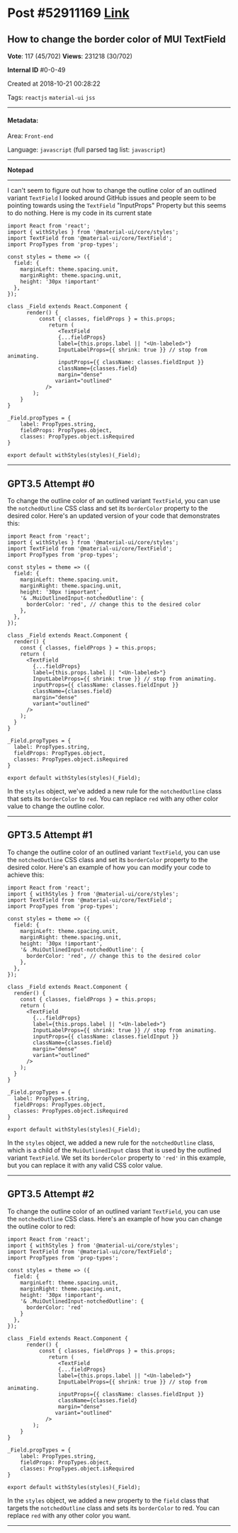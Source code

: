
# Post \#52911169 [Link](https://stackoverflow.com/questions/52911169/)

## How to change the border color of MUI TextField

**Vote**: 117 (45/702) **Views**: 231218 (30/702) 

**Internal ID** \#0-0-49

Created at 2018-10-21 00:28:22

Tags: `reactjs` `material-ui` `jss`

----------

#### Metadata:

Area: `Front-end`

Language: `javascript` (full parsed tag list: `javascript`)

----------

**Notepad**


----------

I can't seem to figure out how to change the outline color of an outlined variant `TextField`
I looked around GitHub issues and people seem to be pointing towards using the `TextField` "InputProps" Property but this seems to do nothing.
[](https://i.stack.imgur.com/0venn.png)
Here is my code in its current state
```
import React from 'react';
import { withStyles } from '@material-ui/core/styles';
import TextField from '@material-ui/core/TextField';
import PropTypes from 'prop-types';

const styles = theme => ({
  field: {
    marginLeft: theme.spacing.unit,
    marginRight: theme.spacing.unit,
    height: '30px !important'
  },
});

class _Field extends React.Component {
      render() {
          const { classes, fieldProps } = this.props;
             return (
                <TextField
                {...fieldProps}
                label={this.props.label || "<Un-labeled>"}
                InputLabelProps={{ shrink: true }} // stop from animating.
                inputProps={{ className: classes.fieldInput }}
                className={classes.field}
                margin="dense"
               variant="outlined"
            />
        );
    }
}

_Field.propTypes = {
    label: PropTypes.string,
    fieldProps: PropTypes.object,
    classes: PropTypes.object.isRequired
}

export default withStyles(styles)(_Field);
```



----------
        
## GPT3.5 Attempt \#0

To change the outline color of an outlined variant `TextField`, you can use the `notchedOutline` CSS class and set its `borderColor` property to the desired color. Here's an updated version of your code that demonstrates this:

```
import React from 'react';
import { withStyles } from '@material-ui/core/styles';
import TextField from '@material-ui/core/TextField';
import PropTypes from 'prop-types';

const styles = theme => ({
  field: {
    marginLeft: theme.spacing.unit,
    marginRight: theme.spacing.unit,
    height: '30px !important',
    '& .MuiOutlinedInput-notchedOutline': {
      borderColor: 'red', // change this to the desired color
    },
  },
});

class _Field extends React.Component {
  render() {
    const { classes, fieldProps } = this.props;
    return (
      <TextField
        {...fieldProps}
        label={this.props.label || "<Un-labeled>"}
        InputLabelProps={{ shrink: true }} // stop from animating.
        inputProps={{ className: classes.fieldInput }}
        className={classes.field}
        margin="dense"
        variant="outlined"
      />
    );
  }
}

_Field.propTypes = {
  label: PropTypes.string,
  fieldProps: PropTypes.object,
  classes: PropTypes.object.isRequired
}

export default withStyles(styles)(_Field);
```

In the `styles` object, we've added a new rule for the `notchedOutline` class that sets its `borderColor` to `red`. You can replace `red` with any other color value to change the outline color.

--------

## GPT3.5 Attempt \#1

To change the outline color of an outlined variant `TextField`, you can use the `notchedOutline` CSS class and set its `borderColor` property to the desired color. Here's an example of how you can modify your code to achieve this:

```
import React from 'react';
import { withStyles } from '@material-ui/core/styles';
import TextField from '@material-ui/core/TextField';
import PropTypes from 'prop-types';

const styles = theme => ({
  field: {
    marginLeft: theme.spacing.unit,
    marginRight: theme.spacing.unit,
    height: '30px !important',
    '& .MuiOutlinedInput-notchedOutline': {
      borderColor: 'red', // change this to the desired color
    },
  },
});

class _Field extends React.Component {
  render() {
    const { classes, fieldProps } = this.props;
    return (
      <TextField
        {...fieldProps}
        label={this.props.label || "<Un-labeled>"}
        InputLabelProps={{ shrink: true }} // stop from animating.
        inputProps={{ className: classes.fieldInput }}
        className={classes.field}
        margin="dense"
        variant="outlined"
      />
    );
  }
}

_Field.propTypes = {
  label: PropTypes.string,
  fieldProps: PropTypes.object,
  classes: PropTypes.object.isRequired
}

export default withStyles(styles)(_Field);
```

In the `styles` object, we added a new rule for the `notchedOutline` class, which is a child of the `MuiOutlinedInput` class that is used by the outlined variant `TextField`. We set its `borderColor` property to `'red'` in this example, but you can replace it with any valid CSS color value.

--------

## GPT3.5 Attempt \#2

To change the outline color of an outlined variant `TextField`, you can use the `notchedOutline` CSS class. Here's an example of how you can change the outline color to red:

```
import React from 'react';
import { withStyles } from '@material-ui/core/styles';
import TextField from '@material-ui/core/TextField';
import PropTypes from 'prop-types';

const styles = theme => ({
  field: {
    marginLeft: theme.spacing.unit,
    marginRight: theme.spacing.unit,
    height: '30px !important',
    '& .MuiOutlinedInput-notchedOutline': {
      borderColor: 'red'
    }
  },
});

class _Field extends React.Component {
      render() {
          const { classes, fieldProps } = this.props;
             return (
                <TextField
                {...fieldProps}
                label={this.props.label || "<Un-labeled>"}
                InputLabelProps={{ shrink: true }} // stop from animating.
                inputProps={{ className: classes.fieldInput }}
                className={classes.field}
                margin="dense"
               variant="outlined"
            />
        );
    }
}

_Field.propTypes = {
    label: PropTypes.string,
    fieldProps: PropTypes.object,
    classes: PropTypes.object.isRequired
}

export default withStyles(styles)(_Field);
```

In the `styles` object, we added a new property to the `field` class that targets the `notchedOutline` class and sets its `borderColor` to red. You can replace `red` with any other color you want.

--------
